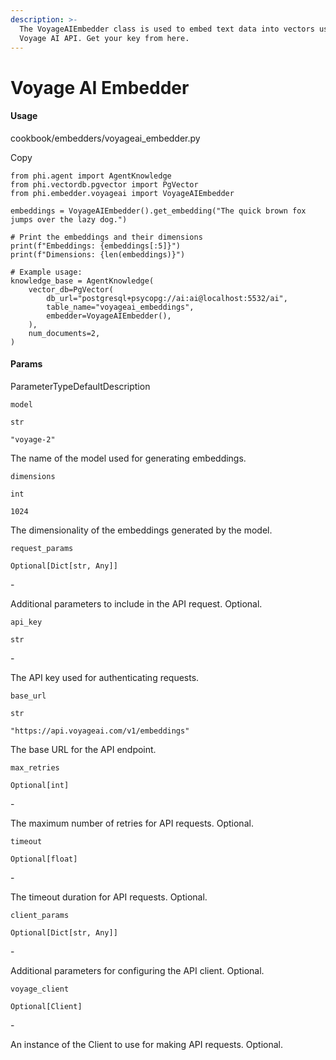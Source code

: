 ```yaml
---
description: >-
  The VoyageAIEmbedder class is used to embed text data into vectors using the
  Voyage AI API. Get your key from here.
---
```


# Voyage AI Embedder

#### Usage <a href="#usage" id="usage"></a>

cookbook/embedders/voyageai\_embedder.py

Copy

```
from phi.agent import AgentKnowledge
from phi.vectordb.pgvector import PgVector
from phi.embedder.voyageai import VoyageAIEmbedder

embeddings = VoyageAIEmbedder().get_embedding("The quick brown fox jumps over the lazy dog.")

# Print the embeddings and their dimensions
print(f"Embeddings: {embeddings[:5]}")
print(f"Dimensions: {len(embeddings)}")

# Example usage:
knowledge_base = AgentKnowledge(
    vector_db=PgVector(
        db_url="postgresql+psycopg://ai:ai@localhost:5532/ai",
        table_name="voyageai_embeddings",
        embedder=VoyageAIEmbedder(),
    ),
    num_documents=2,
)
```

#### [​](https://docs.phidata.com/embedder/voyageai#params)Params <a href="#params" id="params"></a>

ParameterTypeDefaultDescription

`model`

`str`

`"voyage-2"`

The name of the model used for generating embeddings.

`dimensions`

`int`

`1024`

The dimensionality of the embeddings generated by the model.

`request_params`

`Optional[Dict[str, Any]]`

\-

Additional parameters to include in the API request. Optional.

`api_key`

`str`

\-

The API key used for authenticating requests.

`base_url`

`str`

`"https://api.voyageai.com/v1/embeddings"`

The base URL for the API endpoint.

`max_retries`

`Optional[int]`

\-

The maximum number of retries for API requests. Optional.

`timeout`

`Optional[float]`

\-

The timeout duration for API requests. Optional.

`client_params`

`Optional[Dict[str, Any]]`

\-

Additional parameters for configuring the API client. Optional.

`voyage_client`

`Optional[Client]`

\-

An instance of the Client to use for making API requests. Optional.
